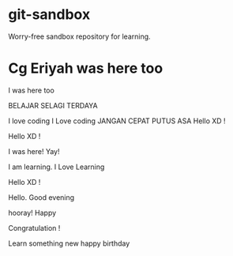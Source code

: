 # git-sandbox
Worry-free sandbox repository for learning.

Cg Eriyah was here too
=======
I was here too


BELAJAR SELAGI TERDAYA

I love coding
I Love coding
JANGAN CEPAT PUTUS ASA
Hello XD !

Hello XD !

I was here! Yay!

I am learning.
I Love Learning

Hello XD !

Hello. Good evening



hooray!
Happy


Congratulation !

Learn something new
happy birthday
